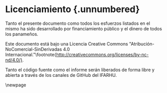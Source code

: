 # Licenciamiento {.unnumbered}

Tanto el presente documento como todos los esfuerzos listados en el mismo ha sido desarrollado por financiamiento público y el dinero de todos los panameños.

Este documento está bajo una Licencia Creative Commons "Atribución-NoComercial-SinDerivadas 4.0 Internacional."\footnote{http://creativecommons.org/licenses/by-nc-nd/4.0/}.

Tanto el código fuente como el informe serán liberados de forma libre y abierta a través de los canales de GitHub del IFARHU.

\newpage
